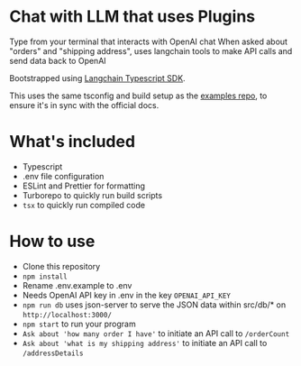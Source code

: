 # Chat with LLM that uses Plugins

Type from your terminal that interacts with OpenAI chat
When asked about "orders" and "shipping address", uses langchain tools to make API calls and send data back to OpenAI

Bootstrapped using [Langchain Typescript SDK](https://github.com/hwchase17/langchainjs).

This uses the same tsconfig and build setup as the [examples repo](https://github.com/hwchase17/langchainjs/tree/main/examples), to ensure it's in sync with the official docs.

# What's included

- Typescript
- .env file configuration
- ESLint and Prettier for formatting
- Turborepo to quickly run build scripts
- `tsx` to quickly run compiled code

# How to use

- Clone this repository
- `npm install`
- Rename .env.example to .env
- Needs OpenAI API key in .env in the key `OPENAI_API_KEY`
- `npm run db` uses json-server to serve the JSON data within src/db/* on `http://localhost:3000/`
- `npm start` to run your program
- `Ask about 'how many order I have'` to initiate an API call to `/orderCount`
- `Ask about 'what is my shipping address'` to initiate an API call to `/addressDetails`
